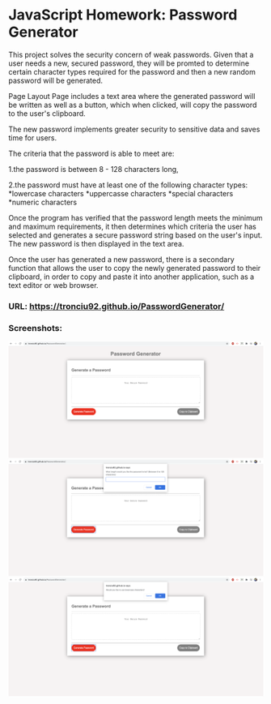 # JavaScript Homework: Password Generator

This project solves the security concern of weak passwords. Given that a user needs a new, secured password, they will be promted to determine certain character types required for the password and then a new random password will be generated.

Page Layout Page includes a text area where the generated password will be written as well as a button, which when clicked, will copy the password to the user's clipboard.

The new password implements greater security to sensitive data and saves time for users.

The criteria that the password is able to meet are:

1.the password is between 8 - 128 characters long, 

2.the password must have at least one of the following character types:
  *lowercase characters
  *uppercasse characters
  *special characters
  *numeric characters

Once the program has verified that the password length meets the minimum and maximum requirements, it then determines which criteria the user has selected and generates a secure password string based on the user's input. The new password is then displayed in the text area.

Once the user has generated a new password, there is a secondary function that allows the user to copy the newly generated password to their clipboard, in order to copy and paste it into another application, such as a text editor or web browser.

### URL: https://tronciu92.github.io/PasswordGenerator/
### Screenshots:
<img src="https://github.com/tronciu92/PasswordGenerator/blob/master/assets/img/1.png">

<img src="https://github.com/tronciu92/PasswordGenerator/blob/master/assets/img/2.png">

<img src="https://github.com/tronciu92/PasswordGenerator/blob/master/assets/img/3.png">

